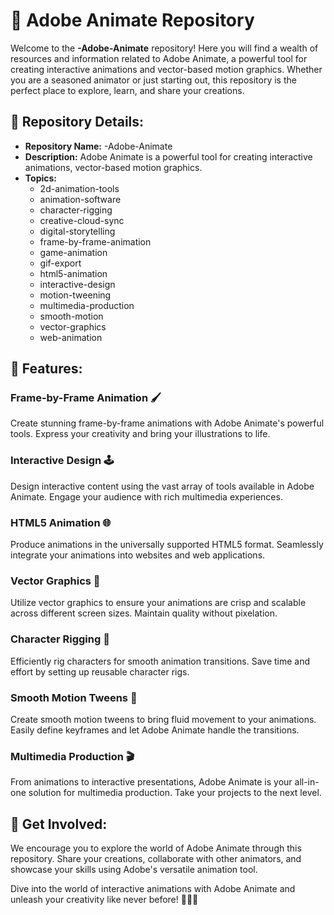 # 🎨 Adobe Animate Repository 

Welcome to the **-Adobe-Animate** repository! Here you will find a wealth of resources and information related to Adobe Animate, a powerful tool for creating interactive animations and vector-based motion graphics. Whether you are a seasoned animator or just starting out, this repository is the perfect place to explore, learn, and share your creations.

## 🚀 Repository Details:

- **Repository Name:** -Adobe-Animate
- **Description:** Adobe Animate is a powerful tool for creating interactive animations, vector-based motion graphics.
- **Topics:** 
    - 2d-animation-tools
    - animation-software
    - character-rigging
    - creative-cloud-sync
    - digital-storytelling
    - frame-by-frame-animation
    - game-animation
    - gif-export
    - html5-animation
    - interactive-design
    - motion-tweening
    - multimedia-production
    - smooth-motion
    - vector-graphics
    - web-animation

## 🌟 Features:

### Frame-by-Frame Animation 🖌️
Create stunning frame-by-frame animations with Adobe Animate's powerful tools. Express your creativity and bring your illustrations to life.

### Interactive Design 🕹️
Design interactive content using the vast array of tools available in Adobe Animate. Engage your audience with rich multimedia experiences.

### HTML5 Animation 🌐
Produce animations in the universally supported HTML5 format. Seamlessly integrate your animations into websites and web applications.

### Vector Graphics 🎨
Utilize vector graphics to ensure your animations are crisp and scalable across different screen sizes. Maintain quality without pixelation.

### Character Rigging 🤖
Efficiently rig characters for smooth animation transitions. Save time and effort by setting up reusable character rigs.

### Smooth Motion Tweens 🔄
Create smooth motion tweens to bring fluid movement to your animations. Easily define keyframes and let Adobe Animate handle the transitions.

### Multimedia Production 🎬
From animations to interactive presentations, Adobe Animate is your all-in-one solution for multimedia production. Take your projects to the next level.

## 🎉 Get Involved:
We encourage you to explore the world of Adobe Animate through this repository. Share your creations, collaborate with other animators, and showcase your skills using Adobe's versatile animation tool.

Dive into the world of interactive animations with Adobe Animate and unleash your creativity like never before! 🎉🎨🚀